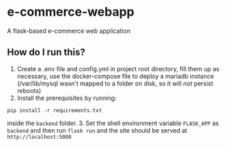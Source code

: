 # e-commerce-webapp
A flask-based e-commerce web application

## How do I run this?
1. Create a .env file and config.yml in project root directory, fill them up as necessary, use the docker-compose file to deploy a mariadb instance (/var/lib/mysql wasn't mapped to a folder on disk, so it will *not* persist reboots)
2. Install the prerequisites by running:
```
pip install -r requirements.txt
```
inside the `backend` folder.
3. Set the shell environment variable `FLASK_APP` as `backend` and then run `flask run` and the site should be served at `http://localhost:5000`
